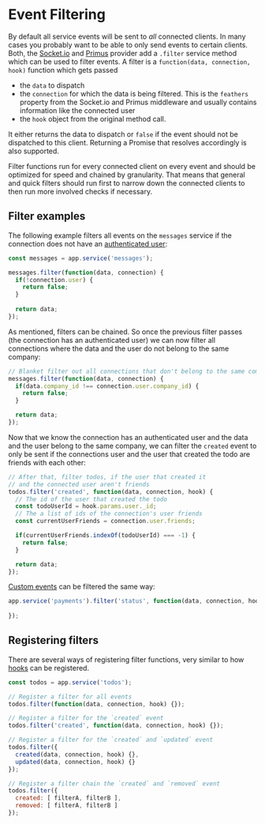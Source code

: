 # Event Filtering

By default all service events will be sent to *all* connected clients. In many cases you probably want to be able to only send events to certain clients. Both, the [Socket.io](socket-io.md) and [Primus](primus.md) provider add a `.filter` service method which can be used to filter events. A filter is a `function(data, connection, hook)` function which gets passed

- the `data` to dispatch
- the `connection` for which the data is being filtered. This is the `feathers` property from the Socket.io and Primus middleware and usually contains information like the connected user
- the `hook` object from the original method call.

It either returns the data to dispatch or `false` if the event should not be dispatched to this client. Returning a Promise that resolves accordingly is also supported.

Filter functions run for every connected client on every event and should be optimized for speed and chained by granularity. That means that general and quick filters should run first to narrow down the connected clients to then run more involved checks if necessary.

## Filter examples

The following example filters all events on the `messages` service if the connection does not have an [authenticated user](../authentication/readme.md): 

```js
const messages = app.service('messages');

messages.filter(function(data, connection) {
  if(!connection.user) {
    return false;
  }
  
  return data;
});
```

As mentioned, filters can be chained. So once the previous filter passes (the connection has an authenticated user) we can now filter all connections where the data and the user do not belong to the same company:

```js
// Blanket filter out all connections that don't belong to the same company
messages.filter(function(data, connection) {
  if(data.company_id !== connection.user.company_id) {
    return false;
  }

  return data;
});
```

Now that we know the connection has an authenticated user and the data and the user belong to the same company, we can filter the `created` event to only be sent if the connections user and the user that created the todo are friends with each other:


```js
// After that, filter todos, if the user that created it
// and the connected user aren't friends
todos.filter('created', function(data, connection, hook) {
  // The id of the user that created the todo
  const todoUserId = hook.params.user._id;
  // The a list of ids of the connection's user friends
  const currentUserFriends = connection.user.friends;

  if(currentUserFriends.indexOf(todoUserId) === -1) {
    return false;
  }

  return data;
});
```

[Custom events](../clients/readme.md) can be filtered the same way:

```js
app.service('payments').filter('status', function(data, connection, hook) {
  
});
```

## Registering filters

There are several ways of registering filter functions, very similar to how [hooks](hooks.md) can be registered.

```js
const todos = app.service('todos');

// Register a filter for all events
todos.filter(function(data, connection, hook) {});

// Register a filter for the `created` event
todos.filter('created', function(data, connection, hook) {});

// Register a filter for the `created` and `updated` event
todos.filter({
  created(data, connection, hook) {},
  updated(data, connection, hook) {}
});

// Register a filter chain the `created` and `removed` event
todos.filter({
  created: [ filterA, filterB ],
  removed: [ filterA, filterB ]
});
```
